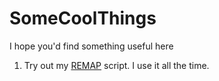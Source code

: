 # SomeCoolThings
 I hope you'd find something useful here

1. Try out my [REMAP](Scripts/REMAP.ahk) script. I use it all the time.
